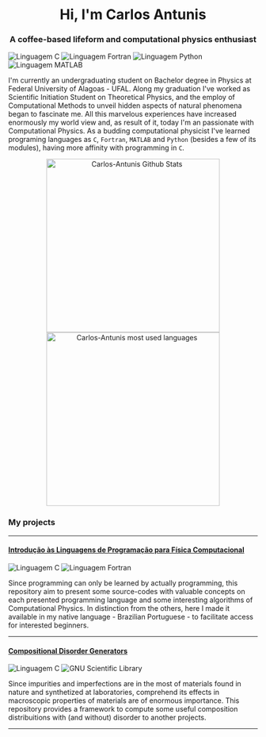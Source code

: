 <div align = "center">

# Hi, I'm Carlos Antunis

### A coffee-based lifeform and computational physics enthusiast

</div>

![Linguagem C](https://img.shields.io/badge/Linguagem%20C-555555?style=plastic)
![Linguagem Fortran](https://img.shields.io/badge/Linguagem%20Fortran-4d41b1?style=plastic)
![Linguagem Python](https://img.shields.io/badge/Linguagem%20Python-3572A5?style=plastic)
![Linguagem MATLAB](https://img.shields.io/badge/Linguagem%20MATLAB-e16737?style=plastic)

I'm currently an undergraduating student on Bachelor degree in Physics at Federal University of Alagoas - UFAL. Along my graduation I've worked as Scientific Initiation Student on Theoretical Physics, and the employ of Computational Methods to unveil hidden aspects of natural phenomena began to fascinate me. All this marvelous experiences have increased enormously my world view and, as result of it, today I'm an passionate with Computational Physics. As a budding computational physicist I've learned programing languages as `C`, `Fortran`, `MATLAB` and `Python` (besides a few of its modules), having more affinity with programming in `C`.

<div align="center">
    <div>
        <a href="https://github.com/carlos-antunis-physics">
            <img width="350px" src="https://github-readme-stats.vercel.app/api?username=carlos-antunis-physics&show_icons=true&theme=tokyonight&hide_border=true" alt="Carlos-Antunis Github Stats" />
        </a>
    </div>
    <div>
        <a href="https://github.com/carlos-antunis-physics">
            <img width="350px" src="https://github-readme-stats.vercel.app/api/top-langs/?username=carlos-antunis-physics&langs_count=5&theme=tokyonight&hide_border=true&layout=compact&lang_count=4" alt="Carlos-Antunis most used languages" />
        </a>
    </div>
</div>


### My projects

---
#### [Introdução às Linguagens de Programação para Física Computacional](https://github.com/carlos-antunis-physics/Introducao-as-Linguagens-de-Programacao-para-Fisica-Computacional)

![Linguagem C](https://img.shields.io/badge/Linguagem%20C-555555?style=plastic)
![Linguagem Fortran](https://img.shields.io/badge/Linguagem%20Fortran-4d41b1?style=plastic)
<!--
![Linguagem MATLAB](https://img.shields.io/badge/Linguagem%20MATLAB-e16737?style=plastic)
![Linguagem Python](https://img.shields.io/badge/Linguagem%20Python-3572A5?style=plastic)
-->

Since programming can only be learned by actually programming, this repository aim to present some source-codes with valuable concepts on each presented programming language and some interesting algorithms of Computational Physics. In distinction from the others, here I made it available in my native language - Brazilian Portuguese - to facilitate access for interested beginners.

---

#### [Compositional Disorder Generators](https://github.com/carlos-antunis-physics/Compositional-Disorder-Generators)

![Linguagem C](https://img.shields.io/badge/Linguagem%20C-555555?style=plastic)
![GNU Scientific Library](https://img.shields.io/badge/GNU%20Scientific%20Library-800000?style=plastic)

Since impurities and imperfections are in the most of materials found in nature and synthetized at laboratories, comprehend its effects in macroscopic properties of materials are of enormous importance. This repository provides a framework to compute some useful composition distribuitions with (and without) disorder to another projects.

---

<!--
#### [Vibrational transport in low-dimensional lattices]()

![Linguagem C](https://img.shields.io/badge/Linguagem%20C-555555?style=plastic)

#### [Quantum-state transference in low-dimensional lattices]()

![Linguagem C](https://img.shields.io/badge/Linguagem%20C-555555?style=plastic)

#### [Transport properties in low-dimensional lattices]()

![Linguagem Fortran](https://img.shields.io/badge/Linguagem%20Fortran-4d41b1?style=plastic)
![Linguagem Python](https://img.shields.io/badge/Linguagem%20Python-3572A5?style=plastic)

#### [Optical waves propagation through non-linear Kerr-like media]()

![Linguagem MATLAB](https://img.shields.io/badge/Linguagem%20MATLAB-e16737?style=plastic)
-->
